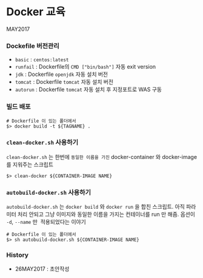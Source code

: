 # Docker 교육
MAY2017

### Dockefile 버전관리
- `basic` : `centos:latest`
- `runfail` : Dockerfile의 `CMD ["bin/bash"]` 자동 exit version
- `jdk` : Dockerfile `openjdk` 자동 설치 버전
- `tomcat` : Dockerfile `tomcat` 자동 설치 버전
- `autorun` : Dockerfile `tomcat` 자동 설치 후 지정포트로 WAS 구동

### 빌드 배포
```
# Dockerfile 이 있는 폴더에서
$> docker build -t ${TAGNAME} .
```

### `clean-docker.sh` 사용하기
`clean-docker.sh` 는 한번에 `동일한 이름을 가진` docker-container 와 docker-image 를 지워주는 스크립트
```
$> clean-docker ${CONTAINER-IMAGE NAME}
```

### `autobuild-docker.sh` 사용하기
`autobuild-docker.sh` 는 `docker build` 와 `docker run` 을 합친 스크립트. 아직 파라미터 처리 안되고 그냥 이미지와 동일한 이름을 가지는 컨테이너를 run 만 해줌. 옵션이 `-d`, `--name` 만  적용되었다는 이야기
```
# Dockerfile 이 있는 폴더에서
$> sh autobuild-docker.sh ${CONTAINER-IMAGE NAME}
```

### History
- 26MAY2017 : 초안작성

